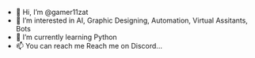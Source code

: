 - 👋 Hi, I’m @gamer11zat
- 👀 I’m interested in AI, Graphic Designing, Automation, Virtual Assitants, Bots
- 🌱 I’m currently learning Python
- 📫 You can reach me Reach me on Discord...
